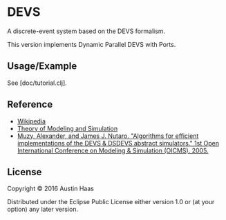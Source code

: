 # DEVS

A discrete-event system based on the DEVS formalism.

This version implements Dynamic Parallel DEVS with Ports.

## Usage/Example

See [doc/tutorial.clj].

## Reference

* [Wikipedia](https://en.wikipedia.org/wiki/DEVS)
* [Theory of Modeling and Simulation](https://amzn.com/0127784551)
* [Muzy, Alexander, and James J. Nutaro. "Algorithms for efficient implementations of the DEVS & DSDEVS abstract simulators." 1st Open International Conference on Modeling & Simulation (OICMS). 2005.](http://www.i3s.unice.fr/~muzy/Publications/oicms_revised_Nov_21_2005.pdf)

## License

Copyright © 2016 Austin Haas

Distributed under the Eclipse Public License either version 1.0 or (at
your option) any later version.
